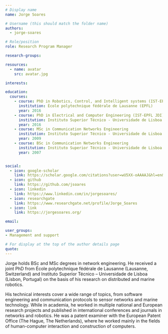 ```yaml
---
# Display name
name: Jorge Soares

# Username (this should match the folder name)
authors:
  - jorge-soares

# Role/position
role: Research Program Manager

research-groups:

resources:
  - name: avatar
    src: avatar.jpg

interests:

education:
  courses:
    - course: PhD in Robotics, Control, and Intelligent systems (IST-EPFL JDI)
      institution: École polytechnique fédérale de Lausanne (EPFL)
      year: 2016
    - course: PhD in Electrical and Computer Engineering (IST-EPFL JDI)
      institution: Instituto Superior Técnico - Universidade de Lisboa (IST-UL)
      year: 2016
    - course: MSc in Communication Networks Engineering
      institution: Instituto Superior Técnico - Universidade de Lisboa (IST-UL)
      year: 2009
    - course: BSc in Communication Networks Engineering
      institution: Instituto Superior Técnico - Universidade de Lisboa (IST-UL)
      year: 2007              


social:
  - icon: google-scholar
    link: https://scholar.google.com/citations?user=wU5XX-oAAAAJ&hl=en&oi=sra
  - icon: github
    link: https://github.com/jsoares
  - icon: linkedin
    link: https://www.linkedin.com/in/jorgesoares/
  - icon: researchgate
    link: https://www.researchgate.net/profile/Jorge_Soares
  - icon: link
    link: https://jorgesoares.org/

email:

user_groups:
- Management and support

# For display at the top of the author details page
quote:
---
```


Jorge holds BSc and MSc degrees in network engineering. He received a joint PhD from École polytechnique fédérale de Lausanne (Lausanne, Switzerland) and Instituto Superior Técnico – Universidade de Lisboa (Lisbon, Portugal) on the basis of his research on distributed and marine robotics.

His technical interests cover a wide range of topics, from software engineering and communication protocols to sensor networks and marine technology. While in academia, he worked in multiple national and European research projects and published in international conferences and journals in networks and robotics. He was a patent examiner with the European Patent Office (The Hague, The Netherlands), where he worked mainly in the fields of human-computer interaction and construction of computers.
